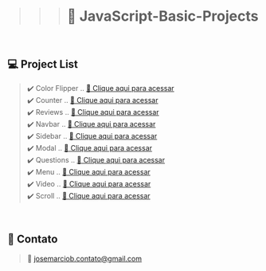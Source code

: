 > > > # 📒 JavaScript-Basic-Projects

<br>

## 💻 Project List

> ✔️ Color Flipper ..
> [🔗 Clique aqui para acessar](https://josemarcio-color-flipper.netlify.app) <br>✔️ Counter ..
> [🔗 Clique aqui para acessar](https://josemarcio-counter.netlify.app) <br>✔️ Reviews ..
> [🔗 Clique aqui para acessar](https://josemarcio-reviews.netlify.app) <br>✔️ Navbar ..
> [🔗 Clique aqui para acessar](https://josemarcio-navbar.netlify.app) <br>✔️ Sidebar ..
> [🔗 Clique aqui para acessar](https://josemarcio-sidebar.netlify.app) <br>✔️ Modal ..
> [🔗 Clique aqui para acessar](https://josemarcio-modal.netlify.app) <br>✔️ Questions ..
> [🔗 Clique aqui para acessar](https://josemarcio-questions.netlify.app) <br>✔️ Menu ..
> [🔗 Clique aqui para acessar](https://josemarcio-menu.netlify.app) <br>✔️ Video ..
> [🔗 Clique aqui para acessar](https://josemarcio-video.netlify.app) <br>✔️ Scroll ..
> [🔗 Clique aqui para acessar](https://josemarcio-scroll.netlify.app)

<br>

## 💛 Contato

> 📧 josemarciob.contato@gmail.com
